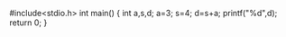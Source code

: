 #include<stdio.h>
int main()
{
  int a,s,d;
  a=3;
  s=4;
  d=s+a;
  printf("%d",d);
  return 0;
  }
